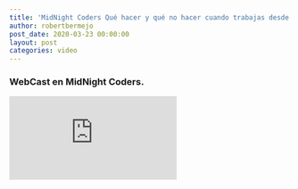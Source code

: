 ```yaml
---
title: 'MidNight Coders Qué hacer y qué no hacer cuando trabajas desde casa'
author: robertbermejo
post_date: 2020-03-23 00:00:00
layout: post
categories: video
---
```


### WebCast en MidNight Coders.<!--break-->

<iframe class="youtube" src="https://www.youtube.com/embed/4UoxyC-R_pY" frameborder="0" allow="accelerometer; autoplay; encrypted-media; gyroscope; picture-in-picture" allowfullscreen></iframe>